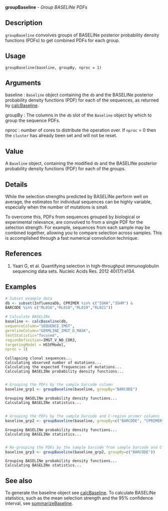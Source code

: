 





**groupBaseline** - *Group BASELINe PDFs*

Description
--------------------

`groupBaseline` convolves groups of BASELINe posterior probability density 
functions (PDFs) to get combined PDFs for each group.


Usage
--------------------
```
groupBaseline(baseline, groupBy, nproc = 1)
```

Arguments
-------------------

baseline
:   `Baseline` object containing the `db` and the 
BASELINe posterior probability density functions 
(PDF) for each of the sequences, as returned by
[calcBaseline](calcBaseline.md).

groupBy
:   The columns in the `db` slot of the `Baseline`
object by which to group the sequence PDFs.

nproc
:   number of cores to distribute the operation over. If 
`nproc` = 0 then the `cluster` has already been
set and will not be reset.



Value
-------------------

A `Baseline` object, containing the modified `db` and the BASELINe 
posterior probability density functions (PDF) for each of the groups.

Details
-------------------

While the selection strengths predicted by BASELINe perform well on average, 
the estimates for individual sequences can be highly variable, especially when the 
number of mutations is small. 

To overcome this, PDFs from sequences grouped by biological or experimental relevance,
are convolved to from a single PDF for the selection strength. For example, sequences
from each sample may be combined together, allowing you to compare selection  across 
samples. This is accomplished through a fast numerical convolution technique.

References
-------------------


1. Yaari G, et al. Quantifying selection in high-throughput immunoglobulin 
sequencing data sets. 
Nucleic Acids Res. 2012 40(17):e134.
 



Examples
-------------------

```R
# Subset example data
db <- subset(InfluenzaDb, CPRIMER %in% c("IGHA","IGHM") & 
BARCODE %in% c("RL016","RL018","RL019","RL021"))

# Calculate BASELINe
baseline <- calcBaseline(db, 
sequenceColumn="SEQUENCE_IMGT",
germlineColumn="GERMLINE_IMGT_D_MASK", 
testStatistic="focused",
regionDefinition=IMGT_V_NO_CDR3,
targetingModel = HS5FModel,
nproc = 1)

```


```
Collapsing clonal sequences...
Calculating observed number of mutations...
Calculating the expected frequencies of mutations...
Calculating BASELINe probability density functions...

```


```R

# Grouping the PDFs by the sample barcode column
baseline_grp1 <- groupBaseline(baseline, groupBy="BARCODE")

```


```
Grouping BASELINe probability density functions...
Calculating BASELINe statistics...

```


```R
 
# Grouping the PDFs by the sample barcode and C-region primer columns
baseline_grp2 <- groupBaseline(baseline, groupBy=c("BARCODE", "CPRIMER"))

```


```
Grouping BASELINe probability density functions...
Calculating BASELINe statistics...

```


```R

# Re-grouping the PDFs by the sample barcode from sample barcode and C-region groups
baseline_grp3 <- groupBaseline(baseline_grp2, groupBy=c("BARCODE"))
```


```
Grouping BASELINe probability density functions...
Calculating BASELINe statistics...

```



See also
-------------------

To generate the baseline object see [calcBaseline](calcBaseline.md).
To calculate BASELINe statistics, such as the mean selection strength
and the 95% confidence interval, see [summarizeBaseline](summarizeBaseline.md).



